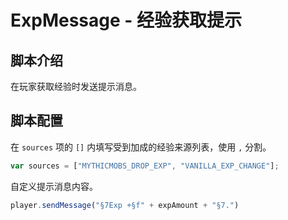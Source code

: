 # ExpMessage - 经验获取提示

## 脚本介绍

在玩家获取经验时发送提示消息。

## 脚本配置

在 `sources` 项的 `[]` 内填写受到加成的经验来源列表，使用 `,` 分割。

``` javascript
var sources = ["MYTHICMOBS_DROP_EXP", "VANILLA_EXP_CHANGE"];
```

自定义提示消息内容。

``` javascript
player.sendMessage("§7Exp +§f" + expAmount + "§7.")
```